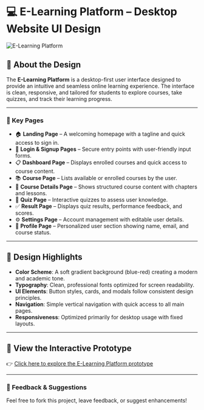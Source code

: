 # 💻 E-Learning Platform – Desktop Website UI Design

![E-Learning Platform]([fc21d9c4-a8ea-4e92-afa4-f1cb2768a16c.png](https://github.com/mohana-g/E-Learning-Portal-Design/blob/main/E%20Learning%20Platform.png))

## 📌 About the Design  
The **E-Learning Platform** is a desktop-first user interface designed to provide an intuitive and seamless online learning experience. The interface is clean, responsive, and tailored for students to explore courses, take quizzes, and track their learning progress.

---

### 🔹 Key Pages  
- 🏠 **Landing Page** – A welcoming homepage with a tagline and quick access to sign in.  
- 🔐 **Login & Signup Pages** – Secure entry points with user-friendly input forms.  
- 📋 **Dashboard Page** – Displays enrolled courses and quick access to course content.  
- 📚 **Course Page** – Lists available or enrolled courses by the user.  
- 📄 **Course Details Page** – Shows structured course content with chapters and lessons.  
- 📝 **Quiz Page** – Interactive quizzes to assess user knowledge.  
- ✅ **Result Page** – Displays quiz results, performance feedback, and scores.  
- ⚙️ **Settings Page** – Account management with editable user details.  
- 👤 **Profile Page** – Personalized user section showing name, email, and course status.

---

## 🎨 Design Highlights  
- **Color Scheme**: A soft gradient background (blue-red) creating a modern and academic tone.  
- **Typography**: Clean, professional fonts optimized for screen readability.  
- **UI Elements**: Button styles, cards, and modals follow consistent design principles.  
- **Navigation**: Simple vertical navigation with quick access to all main pages.  
- **Responsiveness**: Optimized primarily for desktop usage with fixed layouts.

---

## 🔗 View the Interactive Prototype  
👉 [Click here to explore the E-Learning Platform prototype](https://www.figma.com/proto/LLZNuII6YY2BS9OuHYct9E/E-Learning-Platform?node-id=0-1&t=IrYjD47gnBYcDk1F-1)

---

### 💬 Feedback & Suggestions  
Feel free to fork this project, leave feedback, or suggest enhancements!
